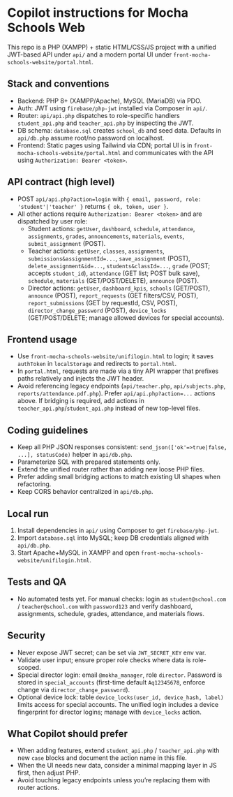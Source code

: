 # Copilot instructions for Mocha Schools Web

This repo is a PHP (XAMPP) + static HTML/CSS/JS project with a unified JWT-based API under `api/` and a modern portal UI under `front-mocha-schools-website/portal.html`.

## Stack and conventions
- Backend: PHP 8+ (XAMPP/Apache), MySQL (MariaDB) via PDO.
- Auth: JWT using `firebase/php-jwt` installed via Composer in `api/`.
- Router: `api/api.php` dispatches to role-specific handlers `student_api.php` and `teacher_api.php` by inspecting the JWT.
- DB schema: `database.sql` creates `school_db` and seed data. Defaults in `api/db.php` assume root/no password on localhost.
- Frontend: Static pages using Tailwind via CDN; portal UI is in `front-mocha-schools-website/portal.html` and communicates with the API using `Authorization: Bearer <token>`.

## API contract (high level)
- POST `api/api.php?action=login` with `{ email, password, role: 'student'|'teacher' }` returns `{ ok, token, user }`.
- All other actions require `Authorization: Bearer <token>` and are dispatched by user role:
  - Student actions: `getUser`, `dashboard`, `schedule`, `attendance`, `assignments`, `grades`, `announcements`, `materials`, `events`, `submit_assignment` (POST).
  - Teacher actions: `getUser`, `classes`, `assignments`, `submissions&assignmentId=...`, `save_assignment` (POST), `delete_assignment&id=...`, `students&classId=...`, `grade` (POST; accepts `student_id`), `attendance` (GET list; POST bulk save), `schedule`, `materials` (GET/POST/DELETE), `announce` (POST).
  - Director actions: `getUser`, `dashboard_kpis`, `schools` (GET/POST), `announce` (POST), `report_requests` (GET filters/CSV, POST), `report_submissions` (GET by requestId, CSV, POST), `director_change_password` (POST), `device_locks` (GET/POST/DELETE; manage allowed devices for special accounts).

## Frontend usage
- Use `front-mocha-schools-website/unifilogin.html` to login; it saves `authToken` in `localStorage` and redirects to `portal.html`.
- In `portal.html`, requests are made via a tiny API wrapper that prefixes paths relatively and injects the JWT header.
- Avoid referencing legacy endpoints (`api/teacher.php`, `api/subjects.php`, `reports/attendance.pdf.php`). Prefer `api/api.php?action=...` actions above. If bridging is required, add actions in `teacher_api.php`/`student_api.php` instead of new top-level files.

## Coding guidelines
- Keep all PHP JSON responses consistent: `send_json(['ok'=>true|false, ...], statusCode)` helper in `api/db.php`.
- Parameterize SQL with prepared statements only.
- Extend the unified router rather than adding new loose PHP files.
- Prefer adding small bridging actions to match existing UI shapes when refactoring.
- Keep CORS behavior centralized in `api/db.php`.

## Local run
1. Install dependencies in `api/` using Composer to get `firebase/php-jwt`.
2. Import `database.sql` into MySQL; keep DB credentials aligned with `api/db.php`.
3. Start Apache+MySQL in XAMPP and open `front-mocha-schools-website/unifilogin.html`.

## Tests and QA
- No automated tests yet. For manual checks: login as `student@school.com` / `teacher@school.com` with `password123` and verify dashboard, assignments, schedule, grades, attendance, and materials flows.

## Security
- Never expose JWT secret; can be set via `JWT_SECRET_KEY` env var.
- Validate user input; ensure proper role checks where data is role-scoped.
 - Special director login: email `@mokha_manager`, role `director`. Password is stored in `special_accounts` (first-time default `Aq12345678`, enforce change via `director_change_password`).
 - Optional device lock: table `device_locks(user_id, device_hash, label)` limits access for special accounts. The unified login includes a device fingerprint for director logins; manage with `device_locks` action.

## What Copilot should prefer
- When adding features, extend `student_api.php` / `teacher_api.php` with new `case` blocks and document the action name in this file.
- When the UI needs new data, consider a minimal mapping layer in JS first, then adjust PHP.
- Avoid touching legacy endpoints unless you’re replacing them with router actions.
